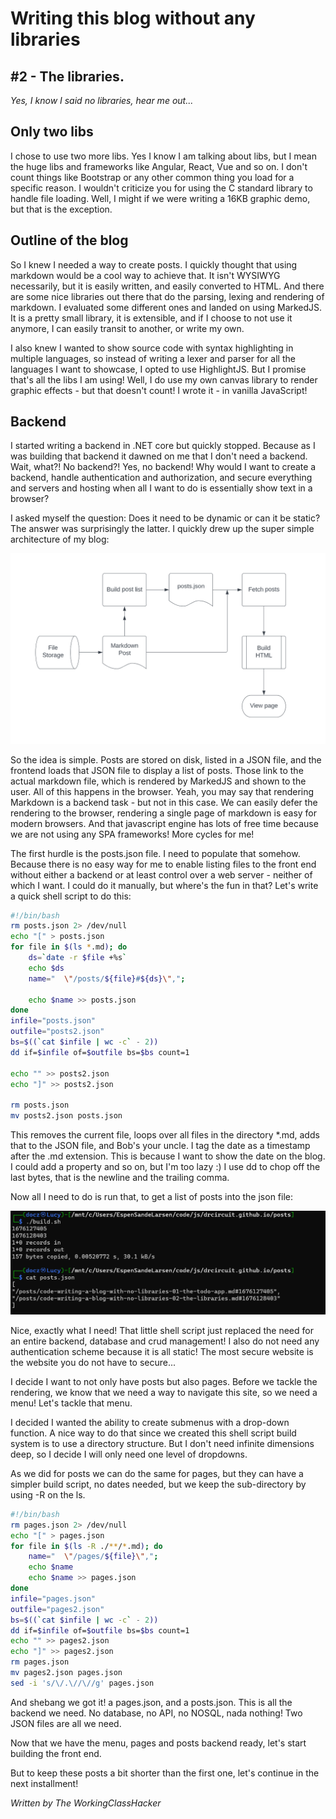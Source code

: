 # Writing this blog without any libraries
## #2 - The libraries. 
_Yes, I know I said no libraries, hear me out..._

## Only two libs
I chose to use two more libs. Yes I know I am talking about libs, but I mean the huge libs and frameworks like Angular, React, Vue and so on. I don't count things like Bootstrap or any other common thing you load for a specific reason. I wouldn't criticize you for using the C standard library to handle file loading. Well, I might if we were writing a 16KB graphic demo, but that is the exception.

## Outline of the blog
So I knew I needed a way to create posts. I quickly thought that using markdown would be a cool way to achieve that. It isn't WYSIWYG necessarily, but it is easily written, and easily converted to HTML. And there are some nice libraries out there that do the parsing, lexing and rendering of markdown. I evaluated some different ones and landed on using MarkedJS. It is a pretty small library, it is extensible, and if I choose to not use it anymore, I can easily transit to another, or write my own. 

I also knew I wanted to show source code with syntax highlighting in multiple languages, so instead of writing a lexer and parser for all the languages I want to showcase, I opted to use HighlightJS. But I promise that's all the libs I am using! Well, I do use my own canvas library to render graphic effects - but that doesn't count! I wrote it - in vanilla JavaScript!

## Backend
I started writing a backend in .NET core but quickly stopped. Because as I was building that backend it dawned on me that I don't need a backend. Wait, what?! No backend?! Yes, no backend! Why would I want to create a backend, handle authentication and authorization, and secure everything and servers and hosting when all I want to do is essentially show text in a browser?

I asked myself the question: Does it need to be dynamic or can it be static? The answer was surprisingly the latter. I quickly drew up the super simple architecture of my blog:

![](../images/blog-architecture-simple.png ".img-fluid .mx-auto .d-block")

So the idea is simple. Posts are stored on disk, listed in a JSON file, and the frontend loads that JSON file to display a list of posts. Those link to the actual markdown file, which is rendered by MarkedJS and shown to the user. All of this happens in the browser. Yeah, you may say that rendering Markdown is a backend task - but not in this case. We can easily defer the rendering to the browser, rendering a single page of markdown is easy for modern browsers. And that javascript engine has lots of free time because we are not using any SPA frameworks! More cycles for me!

The first hurdle is the posts.json file. I need to populate that somehow. Because there is no easy way for me to enable listing files to the front end without either a backend or at least control over a web server - neither of which I want. I could do it manually, but where's the fun in that? Let's write a quick shell script to do this:

```sh
#!/bin/bash
rm posts.json 2> /dev/null
echo "[" > posts.json
for file in $(ls *.md); do 
    ds=`date -r $file +%s`
    echo $ds
    name="  \"/posts/${file}#${ds}\",";
    
    echo $name >> posts.json
done
infile="posts.json"
outfile="posts2.json"
bs=$((`cat $infile | wc -c` - 2))
dd if=$infile of=$outfile bs=$bs count=1

echo "" >> posts2.json
echo "]" >> posts2.json

rm posts.json
mv posts2.json posts.json
```
This removes the current file, loops over all files in the directory *.md, adds that to the JSON file, and Bob's your uncle. I tag the date as a timestamp after the .md extension. This is because I want to show the date on the blog. I could add a property and so on, but I'm too lazy :)
I use dd to chop off the last bytes, that is the newline and the trailing comma.

Now all I need to do is run that, to get a list of posts into the json file:

![](../images/blog-build-script.png ".img-fluid .mx-auto .d-block")

Nice, exactly what I need! That little shell script just replaced the need for an entire backend, database and crud management! I also do not need any authentication scheme because it is all static! The most secure website is the website you do not have to secure...

I decide I want to not only have posts but also pages. 
Before we tackle the rendering, we know that we need a way to navigate this site, so we need a menu! Let's tackle that menu.

I decided I wanted the ability to create submenus with a drop-down function. A nice way to do that since we created this shell script build system is to use a directory structure. But I don't need infinite dimensions deep, so I decide I will only need one level of dropdowns. 

As we did for posts we can do the same for pages, but they can have a simpler build script, no dates needed, but we keep the sub-directory by using -R on the ls.

```sh
#!/bin/bash
rm pages.json 2> /dev/null
echo "[" > pages.json
for file in $(ls -R ./**/*.md); do 
    name="  \"/pages/${file}\",";
    echo $name
    echo $name >> pages.json
done
infile="pages.json"
outfile="pages2.json"
bs=$((`cat $infile | wc -c` - 2))
dd if=$infile of=$outfile bs=$bs count=1
echo "" >> pages2.json
echo "]" >> pages2.json
rm pages.json
mv pages2.json pages.json
sed -i 's/\/.\//\//g' pages.json
```

And shebang we got it! a pages.json, and a posts.json. This is all the backend we need. No database, no API, no NOSQL, nada nothing! Two JSON files are all we need.

Now that we have the menu, pages and posts backend ready, let's start building the front end.

But to keep these posts a bit shorter than the first one, let's continue in the next installment!

_Written by The WorkingClassHacker_